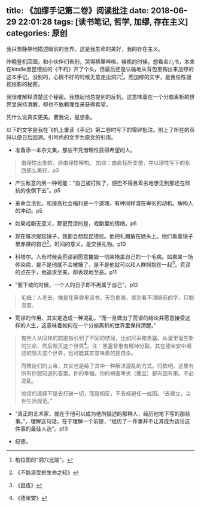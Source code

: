 title: 《加缪手记第二卷》阅读批注
date: 2018-06-29 22:01:28
tags: [读书笔记, 哲学, 加缪, 存在主义]
categories: 原创
---

我只想静静地描述眼前的世界。这是我生命的美好，我的存在主义。

<!-- more -->

昨晚登机回国，和小伙伴们告别，哭得稀里哗啦。候机的时候，想看会儿书，本来在kindle里昆德拉的《不朽》开了个头，但最后还是认输地从背包里掏出来加缪的这本手记。没别的，心情不好的时候无意走出洞穴[^1]。而加缪的文字，是我任性凝视烛影的秘密。

我很难解释清楚这个秘密。我想起他总提到的反抗。这意味着在一个分崩离析的世界里保持清醒，却也不依赖理性来获得希望。

凭什么说真实更美。要我说，是想象。

以下的文字是我在飞机上重读《手记》第二卷时写下的零碎批注。附上了所在的页码以便日后回溯。引号内的文字为原文的引用。

- 准备添一本杂文集，那些不凭借理性获得希望的人。
> 由理性出发的，终由理性解构。
> 加缪：由疯狂所支使，并以理性写下的东西那么美好。p3

- 产生敌意的另一种可能：“自己被打败了，便巴不得且卑劣地想见到那还在顽抗的也倒下去”。p5

- 革命合法化。和提高社会福利是一个道理。有种同样潜在卑劣的动机。解构人的冲动。p5

- 如果戏剧无意义，那更荒谬的是，戏剧里的情绪。p6

- 现在每次提起镜子，我都会想起昆德拉。他把礼帽放在她头上。他们看着镜子里赤裸的自己[^2]。时间的意义，是交换礼物。p10

- 科塔尔。人有时候会荒谬到愿意摧毁一切来掩盖自己的一个毛病。如果来一场传染病，是不是他就不会被捕了，是不是他就可以和人群拥抱在一起[^3]。荒谬的点在于，他追求至美，却表现地至恶。p11

- “而下坡的时候，一个人的日子即不再属于自己”。p12
> 毛姆：人老去，像是在黄昏里读书。天色愈暗，直到看不清眼前的字，只剩温度。

- 荒谬的作用，其实是造成一种混乱。“而一旦做出了荒谬的结论并愿意接受这样的人生，这意味着如何在一个分崩离析的世界里保持清醒。”
> 有些人从同样的前提指引到了不同的结局，比如尼采和黑塞。从蛋里诞生新的生命，然后毁灭这个世界[^4]。注：黑塞曾患有精神分裂，其在德米安中阐述的毁灭这个世界，也可能其实意味着的是自杀。
>  
> 而教徒们的上帝，其实也是给了其中一种解决混乱的方式。归依吧。这里有所有你想知道的答案。你的幸福，你的祸害卑劣（撒旦）都有因有果。不必混乱。
>  
> 加缪的选择不是去打破一切，而是相反，不去规避任一成因。“去建立，尘世生活规范。”

- “真正的艺术家，就在于他可以成为他所描述的那种人，经历他笔下写的那些事。”，理解这句话，在于理解一个前提，“经历了一件事并不让其成为谈论这件事的最佳人选”。p13

- 纪德。

[^1]: 柏拉图的“洞穴比喻”。
[^2]:《不能承受的生命之轻》
[^3]:《鼠疫》
[^4]:《德米安》

































